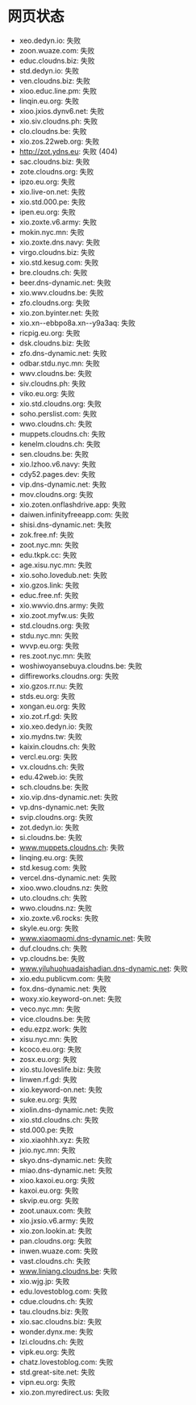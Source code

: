 # 网页状态
- xeo.dedyn.io: 失败
- zoon.wuaze.com: 失败
- educ.cloudns.biz: 失败
- std.dedyn.io: 失败
- ven.cloudns.biz: 失败
- xioo.educ.line.pm: 失败
- linqin.eu.org: 失败
- xioo.jxios.dynv6.net: 失败
- xio.siv.cloudns.ph: 失败
- clo.cloudns.be: 失败
- xio.zos.22web.org: 失败
- http://zot.ydns.eu: 失败 (404)
- sac.cloudns.biz: 失败
- zote.cloudns.org: 失败
- ipzo.eu.org: 失败
- xio.live-on.net: 失败
- xio.std.000.pe: 失败
- ipen.eu.org: 失败
- xio.zoxte.v6.army: 失败
- mokin.nyc.mn: 失败
- xio.zoxte.dns.navy: 失败
- virgo.cloudns.biz: 失败
- xio.std.kesug.com: 失败
- bre.cloudns.ch: 失败
- beer.dns-dynamic.net: 失败
- xio.wwv.cloudns.be: 失败
- zfo.cloudns.org: 失败
- xio.zon.byinter.net: 失败
- xio.xn--ebbpo8a.xn--y9a3aq: 失败
- ricpig.eu.org: 失败
- dsk.cloudns.biz: 失败
- zfo.dns-dynamic.net: 失败
- odbar.stdu.nyc.mn: 失败
- wwv.cloudns.be: 失败
- siv.cloudns.ph: 失败
- viko.eu.org: 失败
- xio.std.cloudns.org: 失败
- soho.perslist.com: 失败
- wwo.cloudns.ch: 失败
- muppets.cloudns.ch: 失败
- kenelm.cloudns.ch: 失败
- sen.cloudns.be: 失败
- xio.lzhoo.v6.navy: 失败
- cdy52.pages.dev: 失败
- vip.dns-dynamic.net: 失败
- mov.cloudns.org: 失败
- xio.zoten.onflashdrive.app: 失败
- daiwen.infinityfreeapp.com: 失败
- shisi.dns-dynamic.net: 失败
- zok.free.nf: 失败
- zoot.nyc.mn: 失败
- edu.tkpk.cc: 失败
- age.xisu.nyc.mn: 失败
- xio.soho.lovedub.net: 失败
- xio.gzos.link: 失败
- educ.free.nf: 失败
- xio.wwvio.dns.army: 失败
- xio.zoot.myfw.us: 失败
- std.cloudns.org: 失败
- stdu.nyc.mn: 失败
- wvvp.eu.org: 失败
- res.zoot.nyc.mn: 失败
- woshiwoyansebuya.cloudns.be: 失败
- diffireworks.cloudns.org: 失败
- xio.gzos.rr.nu: 失败
- stds.eu.org: 失败
- xongan.eu.org: 失败
- xio.zot.rf.gd: 失败
- xio.xeo.dedyn.io: 失败
- xio.mydns.tw: 失败
- kaixin.cloudns.ch: 失败
- vercl.eu.org: 失败
- vx.cloudns.ch: 失败
- edu.42web.io: 失败
- sch.cloudns.be: 失败
- xio.vip.dns-dynamic.net: 失败
- vp.dns-dynamic.net: 失败
- svip.cloudns.org: 失败
- zot.dedyn.io: 失败
- si.cloudns.be: 失败
- www.muppets.cloudns.ch: 失败
- linqing.eu.org: 失败
- std.kesug.com: 失败
- vercel.dns-dynamic.net: 失败
- xioo.wwo.cloudns.nz: 失败
- uto.cloudns.ch: 失败
- wwo.cloudns.nz: 失败
- xio.zoxte.v6.rocks: 失败
- skyle.eu.org: 失败
- www.xiaomaomi.dns-dynamic.net: 失败
- duf.cloudns.ch: 失败
- vp.cloudns.be: 失败
- www.yiluhuohuadaishadian.dns-dynamic.net: 失败
- xio.edu.publicvm.com: 失败
- fox.dns-dynamic.net: 失败
- woxy.xio.keyword-on.net: 失败
- veco.nyc.mn: 失败
- vice.cloudns.be: 失败
- edu.ezpz.work: 失败
- xisu.nyc.mn: 失败
- kcoco.eu.org: 失败
- zosx.eu.org: 失败
- xio.stu.loveslife.biz: 失败
- linwen.rf.gd: 失败
- xio.keyword-on.net: 失败
- suke.eu.org: 失败
- xiolin.dns-dynamic.net: 失败
- xio.std.cloudns.ch: 失败
- std.000.pe: 失败
- xio.xiaohhh.xyz: 失败
- jxio.nyc.mn: 失败
- skyo.dns-dynamic.net: 失败
- miao.dns-dynamic.net: 失败
- xioo.kaxoi.eu.org: 失败
- kaxoi.eu.org: 失败
- skvip.eu.org: 失败
- zoot.unaux.com: 失败
- xio.jxsio.v6.army: 失败
- xio.zon.lookin.at: 失败
- pan.cloudns.org: 失败
- inwen.wuaze.com: 失败
- vast.cloudns.ch: 失败
- www.liniang.cloudns.be: 失败
- xio.wjg.jp: 失败
- edu.lovestoblog.com: 失败
- cdue.cloudns.ch: 失败
- tau.cloudns.biz: 失败
- xio.sac.cloudns.biz: 失败
- wonder.dynx.me: 失败
- lzi.cloudns.ch: 失败
- vipk.eu.org: 失败
- chatz.lovestoblog.com: 失败
- std.great-site.net: 失败
- vipn.eu.org: 失败
- xio.zon.myredirect.us: 失败
